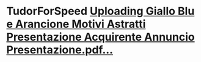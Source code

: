 # TudorForSpeed [Uploading Giallo Blu e Arancione Motivi Astratti Presentazione Acquirente Annuncio Presentazione.pdf…]()
